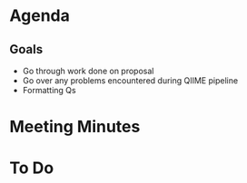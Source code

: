 # Agenda
## Goals
* Go through work done on proposal 
* Go over any problems encountered during QIIME pipeline
* Formatting Qs

# Meeting Minutes

# To Do
